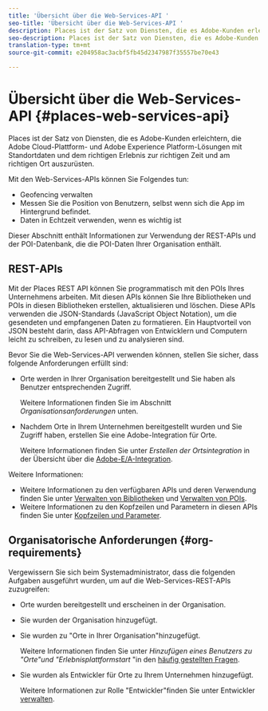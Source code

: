 ```yaml
---
title: 'Übersicht über die Web-Services-API '
seo-title: 'Übersicht über die Web-Services-API '
description: Places ist der Satz von Diensten, die es Adobe-Kunden erleichtern, die Adobe Experience Cloud- und Adobe Experience Platform-Lösungen mit Standortdaten und dem richtigen Erlebnis zur richtigen Zeit und am richtigen Ort zu kombinieren.
seo-description: Places ist der Satz von Diensten, die es Adobe-Kunden erleichtern, die Adobe Experience Cloud- und Adobe Experience Platform-Lösungen mit Standortdaten und dem richtigen Erlebnis zur richtigen Zeit und am richtigen Ort zu kombinieren.
translation-type: tm+mt
source-git-commit: e204958ac3acbf5fb45d2347987f35557be70e43

---
```



# Übersicht über die Web-Services-API {#places-web-services-api}

Places ist der Satz von Diensten, die es Adobe-Kunden erleichtern, die Adobe Cloud-Plattform- und Adobe Experience Platform-Lösungen mit Standortdaten und dem richtigen Erlebnis zur richtigen Zeit und am richtigen Ort auszurüsten.

Mit den Web-Services-APIs können Sie Folgendes tun:

* Geofencing verwalten
* Messen Sie die Position von Benutzern, selbst wenn sich die App im Hintergrund befindet.
* Daten in Echtzeit verwenden, wenn es wichtig ist

Dieser Abschnitt enthält Informationen zur Verwendung der REST-APIs und der POI-Datenbank, die die POI-Daten Ihrer Organisation enthält.

## REST-APIs

Mit der Places REST API können Sie programmatisch mit den POIs Ihres Unternehmens arbeiten. Mit diesen APIs können Sie Ihre Bibliotheken und POIs in diesen Bibliotheken erstellen, aktualisieren und löschen. Diese APIs verwenden die JSON-Standards (JavaScript Object Notation), um die gesendeten und empfangenen Daten zu formatieren. Ein Hauptvorteil von JSON besteht darin, dass API-Abfragen von Entwicklern und Computern leicht zu schreiben, zu lesen und zu analysieren sind.

Bevor Sie die Web-Services-API verwenden können, stellen Sie sicher, dass folgende Anforderungen erfüllt sind:

* Orte werden in Ihrer Organisation bereitgestellt und Sie haben als Benutzer entsprechenden Zugriff.

   Weitere Informationen finden Sie im Abschnitt *Organisationsanforderungen* unten.

* Nachdem Orte in Ihrem Unternehmen bereitgestellt wurden und Sie Zugriff haben, erstellen Sie eine Adobe-Integration für Orte.

   Weitere Informationen finden Sie unter *Erstellen der Ortsintegration* in der Übersicht über die [Adobe-E/A-Integration](/help/web-service-api/adobe-i-o-integration.md).

Weitere Informationen:

* Weitere Informationen zu den verfügbaren APIs und deren Verwendung finden Sie unter [Verwalten von Bibliotheken](/help/web-service-api/api-usage/manage-libraries/manage-libraries.md) und [Verwalten von POIs](/help/web-service-api/api-usage/manage-pois/manage-pois.md).
* Weitere Informationen zu den Kopfzeilen und Parametern in diesen APIs finden Sie unter [Kopfzeilen und Parameter](/help/web-service-api/api-usage/headers-and-parameters.md).

## Organisatorische Anforderungen {#org-requirements}

Vergewissern Sie sich beim Systemadministrator, dass die folgenden Aufgaben ausgeführt wurden, um auf die Web-Services-REST-APIs zuzugreifen:

* Orte wurden bereitgestellt und erscheinen in der Organisation.
* Sie wurden der Organisation hinzugefügt.
* Sie wurden zu "Orte in Ihrer Organisation"hinzugefügt.

   Weitere Informationen finden Sie unter *Hinzufügen eines Benutzers zu "Orte"und "Erlebnisplattformstart* "in den [häufig gestellten Fragen](/help/places-faqs.md).

* Sie wurden als Entwickler für Orte zu Ihrem Unternehmen hinzugefügt.

   Weitere Informationen zur Rolle "Entwickler"finden Sie unter Entwickler [verwalten](https://helpx.adobe.com/enterprise/using/manage-developers.html).